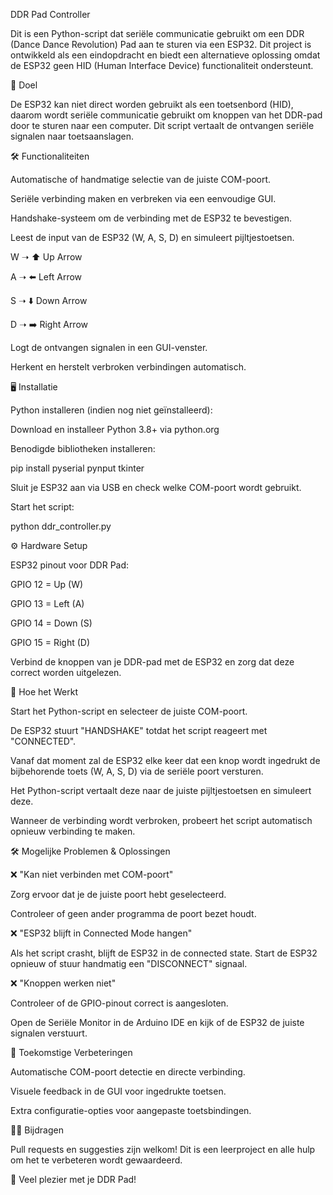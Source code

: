 DDR Pad Controller

Dit is een Python-script dat seriële communicatie gebruikt om een DDR (Dance Dance Revolution) Pad aan te sturen via een ESP32. Dit project is ontwikkeld als een eindopdracht en biedt een alternatieve oplossing omdat de ESP32 geen HID (Human Interface Device) functionaliteit ondersteunt.

🎯 Doel

De ESP32 kan niet direct worden gebruikt als een toetsenbord (HID), daarom wordt seriële communicatie gebruikt om knoppen van het DDR-pad door te sturen naar een computer. Dit script vertaalt de ontvangen seriële signalen naar toetsaanslagen.

🛠 Functionaliteiten

Automatische of handmatige selectie van de juiste COM-poort.

Seriële verbinding maken en verbreken via een eenvoudige GUI.

Handshake-systeem om de verbinding met de ESP32 te bevestigen.

Leest de input van de ESP32 (W, A, S, D) en simuleert pijltjestoetsen.

W ➝ ⬆️ Up Arrow

A ➝ ⬅️ Left Arrow

S ➝ ⬇️ Down Arrow

D ➝ ➡️ Right Arrow

Logt de ontvangen signalen in een GUI-venster.

Herkent en herstelt verbroken verbindingen automatisch.

🖥 Installatie

Python installeren (indien nog niet geïnstalleerd):

Download en installeer Python 3.8+ via python.org

Benodigde bibliotheken installeren:

pip install pyserial pynput tkinter

Sluit je ESP32 aan via USB en check welke COM-poort wordt gebruikt.

Start het script:

python ddr_controller.py

⚙️ Hardware Setup

ESP32 pinout voor DDR Pad:

GPIO 12 = Up (W)

GPIO 13 = Left (A)

GPIO 14 = Down (S)

GPIO 15 = Right (D)

Verbind de knoppen van je DDR-pad met de ESP32 en zorg dat deze correct worden uitgelezen.

📜 Hoe het Werkt

Start het Python-script en selecteer de juiste COM-poort.

De ESP32 stuurt "HANDSHAKE" totdat het script reageert met "CONNECTED".

Vanaf dat moment zal de ESP32 elke keer dat een knop wordt ingedrukt de bijbehorende toets (W, A, S, D) via de seriële poort versturen.

Het Python-script vertaalt deze naar de juiste pijltjestoetsen en simuleert deze.

Wanneer de verbinding wordt verbroken, probeert het script automatisch opnieuw verbinding te maken.

🛠 Mogelijke Problemen & Oplossingen

❌ "Kan niet verbinden met COM-poort"

Zorg ervoor dat je de juiste poort hebt geselecteerd.

Controleer of geen ander programma de poort bezet houdt.

❌ "ESP32 blijft in Connected Mode hangen"

Als het script crasht, blijft de ESP32 in de connected state. Start de ESP32 opnieuw of stuur handmatig een "DISCONNECT" signaal.

❌ "Knoppen werken niet"

Controleer of de GPIO-pinout correct is aangesloten.

Open de Seriële Monitor in de Arduino IDE en kijk of de ESP32 de juiste signalen verstuurt.

📌 Toekomstige Verbeteringen

Automatische COM-poort detectie en directe verbinding.

Visuele feedback in de GUI voor ingedrukte toetsen.

Extra configuratie-opties voor aangepaste toetsbindingen.

👨‍💻 Bijdragen

Pull requests en suggesties zijn welkom! Dit is een leerproject en alle hulp om het te verbeteren wordt gewaardeerd.

🚀 Veel plezier met je DDR Pad!

